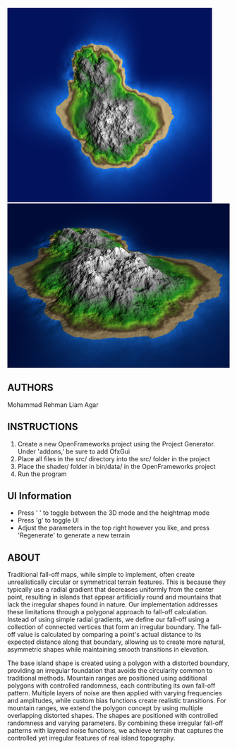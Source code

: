 ![Island Overhead](./img/1.png) 
![Island](./img/2.png)

## AUTHORS
Mohammad Rehman
Liam Agar

## INSTRUCTIONS

1. Create a new OpenFrameworks project using the Project Generator. 
Under 'addons,' be sure to add OfxGui
2. Place all files in the src/ directory into the src/ folder in the project
3. Place the shader/ folder in bin/data/ in the OpenFrameworks project
4. Run the program

## UI Information

- Press ' ' to toggle between the 3D mode and the heightmap mode
- Press 'g' to toggle UI
- Adjust the parameters in the top right however you like, and press 'Regenerate'
to generate a new terrain

## ABOUT

Traditional fall-off maps, while simple to implement, often create unrealistically circular or
symmetrical terrain features. This is because they typically use a radial gradient that decreases
uniformly from the center point, resulting in islands that appear artificially round and mountains
that lack the irregular shapes found in nature. Our implementation addresses these limitations
through a polygonal approach to fall-off calculation. Instead of using simple radial gradients, we
define our fall-off using a collection of connected vertices that form an irregular boundary. The
fall-off value is calculated by comparing a point's actual distance to its expected distance along
that boundary, allowing us to create more natural, asymmetric shapes while maintaining smooth
transitions in elevation.

The base island shape is created using a polygon with a distorted boundary, providing an
irregular foundation that avoids the circularity common to traditional methods. Mountain ranges
are positioned using additional polygons with controlled randomness, each contributing its own
fall-off pattern. Multiple layers of noise are then applied with varying frequencies and
amplitudes, while custom bias functions create realistic transitions.
For mountain ranges, we extend the polygon concept by using multiple overlapping distorted
shapes. The shapes are positioned with controlled randomness and varying parameters. By
combining these irregular fall-off patterns with layered noise functions, we achieve terrain that
captures the controlled yet irregular features of real island topography.


